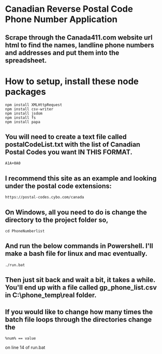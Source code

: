 # Canadian Reverse Postal Code Phone Number Application

## Scrape through the Canada411.com website url html to find the names, landline phone numbers and addresses and put them into the spreadsheet.

# How to setup, install these node packages
    npm install XMLHttpRequest
    npm install csv-writer
    npm install jsdom
    npm install fs
    npm install papa

## You will need to create a text file called postalCodeList.txt with the list of Canadian Postal Codes you want IN THIS FORMAT. 
    A1A+0A0
    
## I recommend this site as an example and looking under the postal code extensions: 
    https://postal-codes.cybo.com/canada
    

## On Windows, all you need to do is change the directory to the project folder so,
    cd PhoneNumberlist
    
## And run the below commands in Powershell. I'll make a bash file for linux and mac eventually.
    ./run.bat
    
## Then just sit back and wait a bit, it takes a while. You'll end up with a file called gp_phone_list.csv in C:\phone_temp\real folder.

## If you would like to change how many times the batch file loops through the directories change the 
    %num% == value 
on line 14 of run.bat
